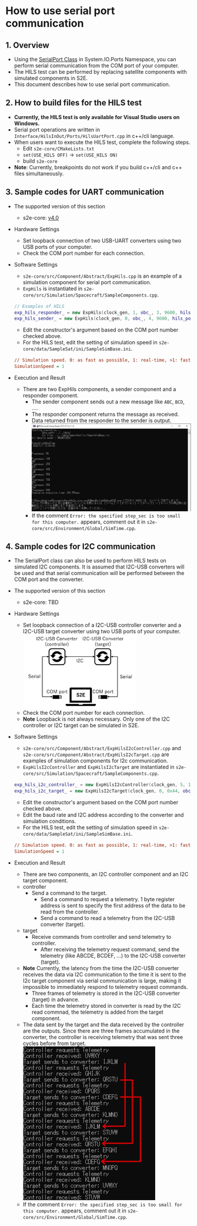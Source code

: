 # How to use serial port communication

## 1.  Overview
- Using the [SerialPort Class](https://docs.microsoft.com/en-us/dotnet/api/system.io.ports.serialport?view=dotnet-plat-ext-5.0) in System.IO.Ports Namespace, you can perform serial communication from the COM port of your computer.
- The HILS test can be performed by replacing satellite components with simulated components in S2E.
- This document describes how to use serial port communication.

## 2. How to build files for the HILS test
- **Currently, the HILS test is only available for Visual Studio users on Windows.**
- Serial port operations are written in `Interface/HilsInOut/Ports/HilsUartPort.cpp` in c++/cli language.
- When users want to execute the HILS test, complete the following steps.
  - Edit `s2e-core/CMakeLists.txt`
  - `set(USE_HILS OFF)` -> `set(USE_HILS ON)`
  - build `s2e-core`
- **Note**: Currently, breakpoints do not work if you build c++/cli and c++ files simultaneously.

## 3. Sample codes for UART communication
- The supported version of this section
  - s2e-core: [v4.0](https://github.com/ut-issl/s2e-core/releases/tag/v4.0)
- Hardware Settings
  - Set loopback connection of two USB-UART converters using two USB ports of your computer.
  - Check the COM port number for each connection.
- Software Settings
   - `s2e-core/src/Component/Abstract/ExpHils.cpp` is an example of a simulation component for serial port communication.
   - `ExpHils` is instantiated in `s2e-core/src/Simulation/Spacecraft/SampleComponents.cpp`.
   ```c++
  // Examples of HILS
  exp_hils_responder_ = new ExpHils(clock_gen, 1, obc_, 3, 9600, hils_port_manager_, 1);
  exp_hils_sender_ = new ExpHils(clock_gen, 0, obc_, 4, 9600, hils_port_manager_, 0);
   ```
   - Edit the constructor's argument based on the COM port number checked above.
   - For the HILS test, edit the setting of simulation speed in `s2e-core/data/SampleSat/ini/SampleSimBase.ini`.
   ```ini
   // Simulation speed. 0: as fast as possible, 1: real-time, >1: faster than real-time, <1: slower than real-time
   SimulationSpeed = 1
   ```

- Execution and Result
  - There are two ExpHils components, a sender component and a responder component.
    - The sender component sends out a new message like `ABC`, `BCD`, ....
    - The responder component returns the message as received.
    - Data returned from the responder to the sender is output.<img src="./figs/SerialPortCommunicationConfirmation.png" alt="SerialPortCommunicationConfirmation" style="zoom: 100%;" />
    - If the comment `Error: the specified step_sec is too small for this computer.` appears, comment out it in `s2e-core/src/Environment/Global/SimTime.cpp`.

## 4. Sample codes for I2C communication
- The SerialPort class can also be used to perform HILS tests on simulated I2C components. It is assumed that I2C-USB converters will be used and that serial communication will be performed between the COM port and the converter.
- The supported version of this section
  - s2e-core: TBD
- Hardware Settings
  - Set loopback connection of a I2C-USB controller converter and a I2C-USB target converter using two USB ports of your computer.<img src="./figs/SerialPortCommunication_I2CLoopback.png" alt="SerialPortCommunicationConfirmation" style="zoom: 30%;" />
  - Check the COM port number for each connection.
  - **Note** Loopback is not always necessary. Only one of the I2C controller or I2C target can be simulated in S2E.
- Software Settings
   - `s2e-core/src/Component/Abstract/ExpHilsI2cController.cpp` and `s2e-core/src/Component/Abstract/ExpHilsI2cTarget.cpp` are examples of simulation components for I2c communication.
   - `ExpHilsI2cController` and `ExpHilsI2cTarget` are instantiated in `s2e-core/src/Simulation/Spacecraft/SampleComponents.cpp`.
   ```c++
  exp_hils_i2c_controller_ = new ExpHilsI2cController(clock_gen, 5, 115200, hils_port_manager_);
  exp_hils_i2c_target_ = new ExpHilsI2cTarget(clock_gen, 0, 0x44, obc_, 6, hils_port_manager_);
   ```
   - Edit the constructor's argument based on the COM port number checked above.
   - Edit the baud rate and I2C address according to the converter and simulation conditions.
   - For the HILS test, edit the setting of simulation speed in `s2e-core/data/SampleSat/ini/SampleSimBase.ini`.
   ```ini
   // Simulation speed. 0: as fast as possible, 1: real-time, >1: faster than real-time, <1: slower than real-time
   SimulationSpeed = 1
   ```

- Execution and Result
  - There are two components, an I2C controller component and an I2C target component.
  - controller
    - Send a command to the target.
      - Send a command to request a telemetry. 1 byte register address is sent to specify the first address of the data to be read from the controller.
      - Send a command to read a telemetry from the I2C-USB converter (target).
  - target
    - Receive commands from controller and send telemetry to controller.
      - After receiving the telemetry request command, send the telemetry (like ABCDE, BCDEF, ...) to the I2C-USB converter (target).
  - **Note** Currently, the latency from the time the I2C-USB converter receives the data via I2C communication to the time it is sent to the I2c target component via serial communication is large, making it impossible to immediately respond to telemetry request commands.
    - Three frames of telemetry is stored in the I2C-USB converter (target) in advance.
    - Each time the telemetry stored in converter is read by the I2C read commnad, the telemetry is added from the target component.
  -  The data sent by the target and the data received by the controller are the outputs. Since there are three frames accumulated in the converter,  the controller is receiving telemetry that was sent three cycles before from target.<img src="./figs/SerialPortCommunication_Confirmation2.png" alt="SerialPortCommunicationConfirmation" style="zoom: 50%;" />
  - If the comment `Error: the specified step_sec is too small for this computer.` appears, comment out it in `s2e-core/src/Environment/Global/SimTime.cpp`.
